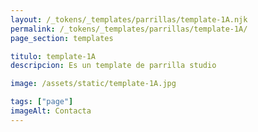 ```yaml
---
layout: /_tokens/_templates/parrillas/template-1A.njk
permalink: /_tokens/_templates/parrillas/template-1A/
page_section: templates

titulo: template-1A
descripcion: Es un template de parrilla studio

image: /assets/static/template-1A.jpg

tags: ["page"]
imageAlt: Contacta
---
```

